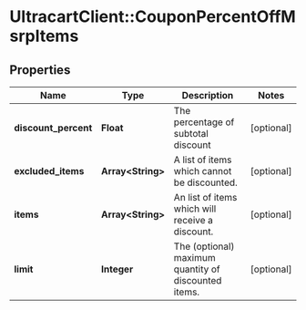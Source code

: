 # UltracartClient::CouponPercentOffMsrpItems

## Properties
Name | Type | Description | Notes
------------ | ------------- | ------------- | -------------
**discount_percent** | **Float** | The percentage of subtotal discount | [optional] 
**excluded_items** | **Array&lt;String&gt;** | A list of items which cannot be discounted. | [optional] 
**items** | **Array&lt;String&gt;** | An list of items which will receive a discount. | [optional] 
**limit** | **Integer** | The (optional) maximum quantity of discounted items. | [optional] 


